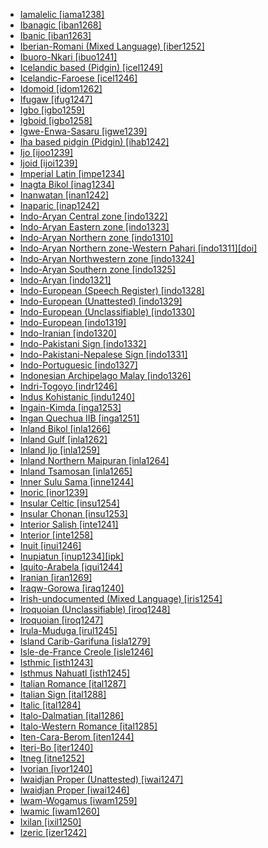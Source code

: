 - [Iamalelic [iama1238]](tree/aust1307/nucl1752/mala1545/cent2237/east2712/ocea1241/west2818/papu1253/nucl1744/nort2848/bwai1241/iama1238/iama1238.ini)
- [Ibanagic [iban1268]](tree/aust1307/nucl1752/mala1545/nort3238/caga1241/iban1268/iban1268.ini)
- [Ibanic [iban1263]](tree/aust1307/nucl1752/mala1545/mala1536/nort3170/mala1538/nucl1733/iban1263/iban1263.ini)
- [Iberian-Romani (Mixed Language) [iber1252]](tree/mixe1287/iber1252/iber1252.ini)
- [Ibuoro-Nkari [ibuo1241]](tree/atla1278/volt1241/benu1247/delt1251/obol1242/cent2253/ibuo1241/ibuo1241.ini)
- [Icelandic based (Pidgin) [icel1249]](tree/pidg1258/icel1249/icel1249.ini)
- [Icelandic-Faroese [icel1246]](tree/indo1319/germ1287/nort3152/nort3160/west2805/icel1246/icel1246.ini)
- [Idomoid [idom1262]](tree/atla1278/volt1241/benu1247/idom1262/idom1262.ini)
- [Ifugaw [ifug1247]](tree/aust1307/nucl1752/mala1545/nort3238/meso1254/sout3211/cent2296/nort3240/nucl1754/ifug1247/ifug1247.ini)
- [Igbo [igbo1259]](tree/atla1278/volt1241/benu1247/igbo1258/igbo1259/igbo1259.ini)
- [Igboid [igbo1258]](tree/atla1278/volt1241/benu1247/igbo1258/igbo1258.ini)
- [Igwe-Enwa-Sasaru [igwe1239]](tree/atla1278/volt1241/benu1247/akpe1249/edoi1239/nort3182/unun9932/uncl1474/igwe1239/igwe1239.ini)
- [Iha based pidgin (Pidgin) [ihab1242]](tree/pidg1258/ihab1242/ihab1242.ini)
- [Ijo [ijoo1239]](tree/ijoi1239/ijoo1239/ijoo1239.ini)
- [Ijoid [ijoi1239]](tree/ijoi1239/ijoi1239.ini)
- [Imperial Latin [impe1234]](tree/indo1319/ital1284/lati1262/lati1263/impe1234/impe1234.ini)
- [Inagta Bikol [inag1234]](tree/aust1307/nucl1752/mala1545/grea1284/cent2246/biko1240/inag1234/inag1234.ini)
- [Inanwatan [inan1242]](tree/inan1242/inan1242.ini)
- [Inaparic [inap1242]](tree/araw1281/sout3131/puru1265/inap1242/inap1242.ini)
- [Indo-Aryan Central zone [indo1322]](tree/indo1319/indo1320/indo1321/indo1322/indo1322.ini)
- [Indo-Aryan Eastern zone [indo1323]](tree/indo1319/indo1320/indo1321/indo1323/indo1323.ini)
- [Indo-Aryan Northern zone [indo1310]](tree/indo1319/indo1320/indo1321/indo1310/indo1310.ini)
- [Indo-Aryan Northern zone-Western Pahari [indo1311][doi]](tree/indo1319/indo1320/indo1321/indo1310/hima1250/kang1292/indo1311/indo1311.ini)
- [Indo-Aryan Northwestern zone [indo1324]](tree/indo1319/indo1320/indo1321/indo1324/indo1324.ini)
- [Indo-Aryan Southern zone [indo1325]](tree/indo1319/indo1320/indo1321/indo1325/indo1325.ini)
- [Indo-Aryan [indo1321]](tree/indo1319/indo1320/indo1321/indo1321.ini)
- [Indo-European (Speech Register) [indo1328]](tree/spee1234/indo1328/indo1328.ini)
- [Indo-European (Unattested) [indo1329]](tree/unat1236/indo1329/indo1329.ini)
- [Indo-European (Unclassifiable) [indo1330]](tree/uncl1493/indo1330/indo1330.ini)
- [Indo-European [indo1319]](tree/indo1319/indo1319.ini)
- [Indo-Iranian [indo1320]](tree/indo1319/indo1320/indo1320.ini)
- [Indo-Pakistani Sign [indo1332]](tree/sign1238/sign1237/indo1331/indo1332/indo1332.ini)
- [Indo-Pakistani-Nepalese Sign [indo1331]](tree/sign1238/sign1237/indo1331/indo1331.ini)
- [Indo-Portuguesic [indo1327]](tree/indo1319/ital1284/lati1262/lati1263/impe1234/roma1334/ital1285/west2813/shif1234/sout3183/west2838/gali1263/macr1272/indo1327/indo1327.ini)
- [Indonesian Archipelago Malay [indo1326]](tree/aust1307/nucl1752/mala1545/mala1536/nort3170/mala1538/nucl1733/indo1326/indo1326.ini)
- [Indri-Togoyo [indr1246]](tree/atla1278/volt1241/nort3149/adam1258/uban1244/sere1265/sere1262/sere1266/indr1246/indr1246.ini)
- [Indus Kohistanic [indu1240]](tree/indo1319/indo1320/indo1321/indo1324/kohi1251/indu1240/indu1240.ini)
- [Ingain-Kimda [inga1253]](tree/nucl1710/jeee1236/jeme1246/inga1253/inga1253.ini)
- [Ingan Quechua IIB [inga1251]](tree/quec1387/quec1388/quec1384/colo1257/inga1251/inga1251.ini)
- [Inland Bikol [inla1266]](tree/aust1307/nucl1752/mala1545/grea1284/cent2246/biko1240/inla1266/inla1266.ini)
- [Inland Gulf [inla1262]](tree/anim1240/inla1262/inla1262.ini)
- [Inland Ijo [inla1259]](tree/ijoi1239/ijoo1239/west2446/inla1259/inla1259.ini)
- [Inland Northern Maipuran [inla1264]](tree/araw1281/nort2990/inla1264/inla1264.ini)
- [Inland Tsamosan [inla1265]](tree/sali1255/tsam1241/inla1265/inla1265.ini)
- [Inner Sulu Sama [inne1244]](tree/aust1307/nucl1752/mala1545/grea1283/sama1302/sulu1242/inne1244/inne1244.ini)
- [Inoric [inor1239]](tree/afro1255/semi1276/west2786/ethi1244/sout3078/oute1258/ttgr1237/inor1239/inor1239.ini)
- [Insular Celtic [insu1254]](tree/indo1319/celt1248/nucl1715/tgbc1234/insu1254/insu1254.ini)
- [Insular Chonan [insu1253]](tree/chon1288/insu1253/insu1253.ini)
- [Interior Salish [inte1241]](tree/sali1255/inte1241/inte1241.ini)
- [Interior [inte1258]](tree/aust1307/nucl1752/mala1545/cele1242/east2488/sout2928/bung1268/west2566/inte1258/inte1258.ini)
- [Inuit [inui1246]](tree/eski1264/eski1265/inui1246/inui1246.ini)
- [Inupiatun [inup1234][ipk]](tree/eski1264/eski1265/inui1246/inup1234/inup1234.ini)
- [Iquito-Arabela [iqui1244]](tree/zapa1251/iqui1244/iqui1244.ini)
- [Iranian [iran1269]](tree/indo1319/indo1320/iran1269/iran1269.ini)
- [Iraqw-Gorowa [iraq1240]](tree/afro1255/cush1243/sout3054/west2720/nort3164/iraq1240/iraq1240.ini)
- [Irish-undocumented (Mixed Language) [iris1254]](tree/mixe1287/iris1254/iris1254.ini)
- [Iroquoian (Unclassifiable) [iroq1248]](tree/uncl1493/iroq1248/iroq1248.ini)
- [Iroquoian [iroq1247]](tree/iroq1247/iroq1247.ini)
- [Irula-Muduga [irul1245]](tree/drav1251/sout3133/sout3138/tami1291/tami1292/tami1293/tami1294/irul1245/irul1245.ini)
- [Island Carib-Garifuna [isla1279]](tree/araw1281/nort2990/cari1281/isla1279/isla1279.ini)
- [Isle-de-France Creole [isle1246]](tree/indo1319/ital1284/lati1262/lati1263/impe1234/roma1334/ital1285/west2813/shif1234/nort3208/gall1280/oila1234/cent2283/macr1273/isle1246/isle1246.ini)
- [Isthmic [isth1243]](tree/chib1249/core1252/isth1243/isth1243.ini)
- [Isthmus Nahuatl [isth1245]](tree/utoa1244/sout3136/cora1261/azte1234/east2720/isth1245/isth1245.ini)
- [Italian Romance [ital1287]](tree/indo1319/ital1284/lati1262/lati1263/impe1234/roma1334/ital1285/ital1286/ital1287/ital1287.ini)
- [Italian Sign [ital1288]](tree/sign1238/sign1237/lsfi1234/ital1288/ital1288.ini)
- [Italic [ital1284]](tree/indo1319/ital1284/ital1284.ini)
- [Italo-Dalmatian [ital1286]](tree/indo1319/ital1284/lati1262/lati1263/impe1234/roma1334/ital1285/ital1286/ital1286.ini)
- [Italo-Western Romance [ital1285]](tree/indo1319/ital1284/lati1262/lati1263/impe1234/roma1334/ital1285/ital1285.ini)
- [Iten-Cara-Berom [iten1244]](tree/atla1278/volt1241/benu1247/benu1248/bero1241/iten1244/iten1244.ini)
- [Iteri-Bo [iter1240]](tree/left1242/nucl1244/iter1240/iter1240.ini)
- [Itneg [itne1252]](tree/aust1307/nucl1752/mala1545/nort3238/meso1254/sout3211/cent2296/nort3240/kali1310/itne1252/itne1252.ini)
- [Ivorian [ivor1240]](tree/atla1278/volt1241/krua1234/west2485/greb1257/ivor1240/ivor1240.ini)
- [Iwaidjan Proper (Unattested) [iwai1247]](tree/unat1236/iwai1247/iwai1247.ini)
- [Iwaidjan Proper [iwai1246]](tree/iwai1246/iwai1246.ini)
- [Iwam-Wogamus [iwam1259]](tree/sepi1257/iwam1259/iwam1259.ini)
- [Iwamic [iwam1260]](tree/sepi1257/iwam1259/iwam1260/iwam1260.ini)
- [Ixilan [ixil1250]](tree/maya1287/core1254/quic1274/grea1277/ixil1250/ixil1250.ini)
- [Izeric [izer1242]](tree/atla1278/volt1241/benu1247/benu1248/benu1249/sout3163/izer1242/izer1242.ini)
